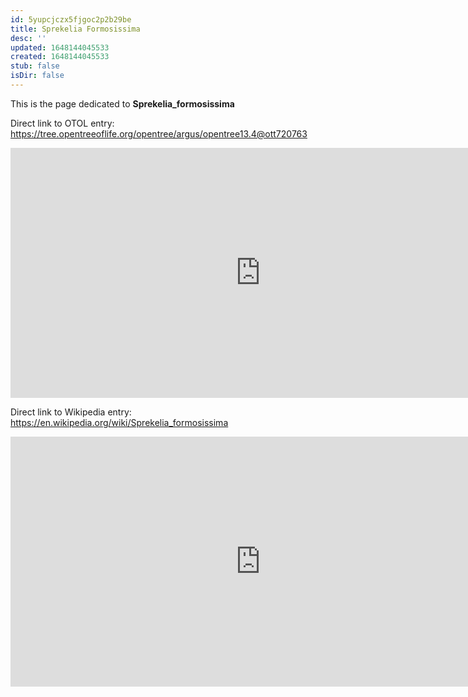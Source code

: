 ```yaml
---
id: 5yupcjczx5fjgoc2p2b29be
title: Sprekelia Formosissima
desc: ''
updated: 1648144045533
created: 1648144045533
stub: false
isDir: false
---
```

This is the page dedicated to **Sprekelia_formosissima**


Direct link to OTOL entry: https://tree.opentreeoflife.org/opentree/argus/opentree13.4@ott720763



<html>
    <body>
    <iframe src="https://tree.opentreeoflife.org/opentree/argus/opentree13.4@ott720763"
    width="800" height="400" frameborder="0" allowfullscreen> </iframe>
    </body>
</html>
    


Direct link to Wikipedia entry: https://en.wikipedia.org/wiki/Sprekelia_formosissima



<html>
    <body>
    <iframe src="https://en.wikipedia.org/wiki/Sprekelia_formosissima"
    width="800" height="400" frameborder="0" allowfullscreen> </iframe>
    </body>
</html>
    
